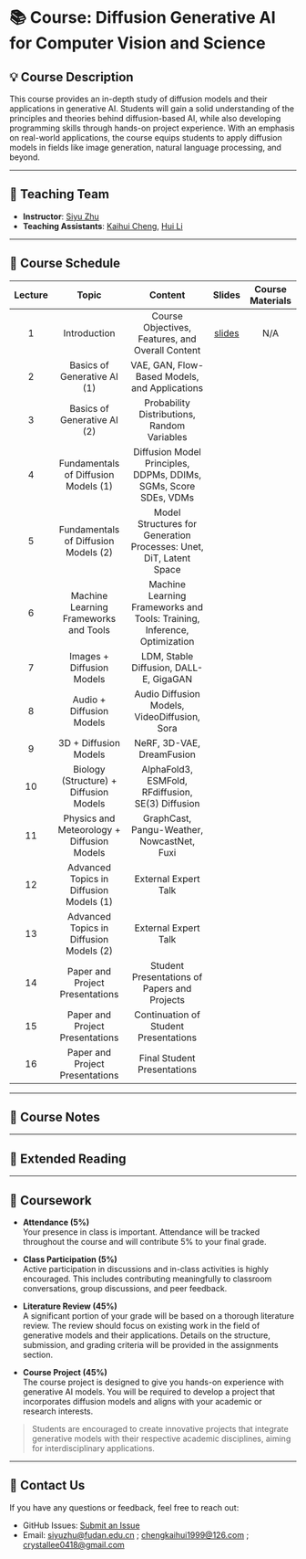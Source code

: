 # 📚 Course: Diffusion Generative AI for Computer Vision and Science

## 💡 Course Description

This course provides an in-depth study of diffusion models and their applications in generative AI. Students will gain a solid understanding of the principles and theories behind diffusion-based AI, while also developing programming skills through hands-on project experience. With an emphasis on real-world applications, the course equips students to apply diffusion models in fields like image generation, natural language processing, and beyond.


---
## 🤝 Teaching Team

- **Instructor**: [Siyu Zhu](https://sites.google.com/site/zhusiyucs)
- **Teaching Assistants**: [Kaihui Cheng](https://github.com/Kaihui-Cheng), [Hui Li](https://github.com/crystallee-ai)

---


## 📅 Course Schedule 
|Lecture|Topic|Content|Slides|Course Materials|
|:-------:|:-----:|:------:|:------:|:----------------:|
|1|Introduction|Course Objectives, Features, and Overall Content|[slides](./Slices/L1-introduction.pdf)| N/A|
|2|Basics of Generative AI (1)|VAE, GAN, Flow-Based Models, and Applications|||
|3|Basics of Generative AI (2)|Probability Distributions, Random Variables|||
|4|Fundamentals of Diffusion Models (1)|Diffusion Model Principles, DDPMs, DDIMs, SGMs, Score SDEs, VDMs|||
|5|Fundamentals of Diffusion Models (2)|Model Structures for Generation Processes: Unet, DiT, Latent Space|||
|6|Machine Learning Frameworks and Tools|Machine Learning Frameworks and Tools: Training, Inference, Optimization|||
|7|Images + Diffusion Models|LDM, Stable Diffusion, DALL-E, GigaGAN|||
|8|Audio + Diffusion Models|Audio Diffusion Models, VideoDiffusion, Sora|||
|9|3D + Diffusion Models|NeRF, 3D-VAE, DreamFusion|||
|10|Biology (Structure) + Diffusion Models|AlphaFold3, ESMFold, RFdiffusion, SE(3) Diffusion|||
|11|Physics and Meteorology + Diffusion Models|GraphCast, Pangu-Weather, NowcastNet, Fuxi|||
|12|Advanced Topics in Diffusion Models (1)|External Expert Talk|||
|13|Advanced Topics in Diffusion Models (2)|External Expert Talk|||
|14|Paper and Project Presentations|Student Presentations of Papers and Projects|||
|15|Paper and Project Presentations|Continuation of Student Presentations|||
|16|Paper and Project Presentations|Final Student Presentations|||

---
## 📝 Course Notes 


---
## 📖  Extended Reading


---
## 📂 Coursework

- **Attendance (5%)**  
  Your presence in class is important. Attendance will be tracked throughout the course and will contribute 5% to your final grade.

- **Class Participation (5%)**  
  Active participation in discussions and in-class activities is highly encouraged. This includes contributing meaningfully to classroom conversations, group discussions, and peer feedback.

- **Literature Review (45%)**  
  A significant portion of your grade will be based on a thorough literature review. The review should focus on existing work in the field of generative models and their applications. Details on the structure, submission, and grading criteria will be provided in the assignments section.

- **Course Project (45%)**  
  The course project is designed to give you hands-on experience with generative AI models. You will be required to develop a project that incorporates diffusion models and aligns with your academic or research interests. 
  <!-- More information regarding the project expectations, milestones, and deliverables can be found on [the project page](#). -->

> Students are encouraged to create innovative projects that integrate generative models with their respective academic disciplines, aiming for interdisciplinary applications.


---


## 📧 Contact Us

If you have any questions or feedback, feel free to reach out:

- GitHub Issues: [Submit an Issue](https://github.com/your-username/your-course-repo/issues)
- Email: siyuzhu@fudan.edu.cn ; chengkaihui1999@126.com ; crystallee0418@gmail.com
